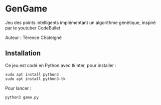 # GenGame

Jeu des points intelligents implémentant un algorithme génétique, inspiré par le youtuber CodeBullet

Auteur : Térence Chateigné

## Installation

Ce jeu est codé en Python avec tkinter, pour installer :

```
sudo apt install python3
sudo apt install python3-tk
```

Pour lancer :
```
python3 game.py
```
